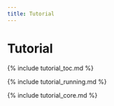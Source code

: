 ```yaml
---
title: Tutorial
---
```


# Tutorial

{% include tutorial_toc.md %}

{% include tutorial_running.md %}

{% include tutorial_core.md %}
